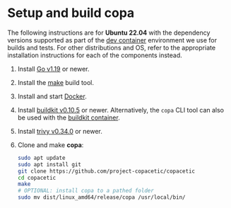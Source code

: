# Setup and build copa

The following instructions are for **Ubuntu 22.04** with the dependency versions supported as part of the [dev container](../../.devcontainer/README.md) environment we use for builds and tests. For other distributions and OS, refer to the appropriate installation instructions for each of the components instead.

1. Install [Go v1.19](https://go.dev/doc/install) or newer.

2. Install the [make](https://www.gnu.org/software/make/) build tool.

3. Install and start [Docker](https://www.docker.com/get-started/).

4. Install [buildkit v0.10.5](https://github.com/moby/buildkit#quick-start) or newer. Alternatively, the `copa` CLI tool can also be used with the [buildkit container](https://hub.docker.com/r/moby/buildkit/tags/).

5. Install [trivy v0.34.0](https://aquasecurity.github.io/trivy/latest/getting-started/installation/) or newer.

6. Clone and make **copa**:

   ```bash
   sudo apt update
   sudo apt install git
   git clone https://github.com/project-copacetic/copacetic
   cd copacetic
   make
   # OPTIONAL: install copa to a pathed folder
   sudo mv dist/linux_amd64/release/copa /usr/local/bin/
   ```
